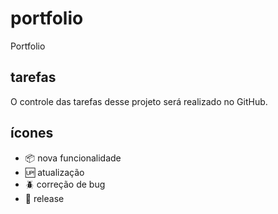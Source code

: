 # portfolio
Portfolio 

## tarefas
O controle das tarefas desse projeto será realizado no GitHub.

## ícones

- :package: nova funcionalidade
- :up: atualização
- :beetle: correção de bug
- :checkered_flag: release
